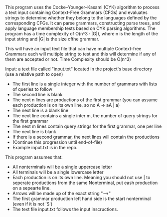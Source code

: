 This program uses the Cocke–Younger–Kasami (CYK) algorithm to process a text input containing Context-Free Grammars (CFGs) and evaluates strings to determine whether they belong to the languages defined by the corresponding CFGs.
It can parse grammars, constructing parse trees, and apply language membership tests based on CYK parsing algorithms.
The program has a time complexity of O(n^3 · |G|), where n is the length of the input string and |G| is the size ofthe grammar.

This will have an input text file that can have multiple Context-free Grammars each will multiple string to test and this will determine if any of them are accepted or not. Time Complexity should be O(n^3)

Input: a text file called "input.txt" located in the project's base directory (use a relative path to open)
- The first line is a single integer with the number of grammars with lists of queries to follow
- The second line is blank
- The next n lines are productions of the first grammar (you can assume each production is on its own line, so no A -> aA | a)
- The next line is a blank line
- The next line contains a single inter m, the number of query strings for the first grammar
- The next m lines contain query strings for the first grammar, one per line
- The next line is blank
- If there is a second grammar, the next lines will contain the productions
- (Continue this progression until end-of-file)
- Example input.txt is in the repo.

This program assumes that:
- All nonterminals will be a single uppercase letter
- All terminals will be a single lowercase letter
- Each production is on its own line. Meaning you should not use | to seperate productions from the same Nonterminal, put eash production on a sepearte line.
- Arrows will be made up of the exact string "-->"
- The first grammar production left hand side is the start nonterminal (even if it is not 'S')
- The text file input.txt follows the input inscructions.
